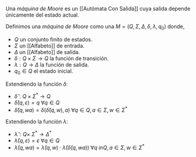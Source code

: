Una *máquina de Moore* es un [[Autómata Con Salida]] cuya salida depende únicamente del estado actual.

Definimos una *máquina de Moore* como una $M = (Q, \Sigma, \Delta, \delta, \lambda, q_0)$ donde,
- $Q$ un conjunto finito de estados.
- $\Sigma$ un [[Alfabeto]] de entrada.
- $\Delta$ un [[Alfabeto]] de salida.
- $\delta : Q \times \Sigma \rightarrow Q$ la función de transición.
- $\lambda : Q \rightarrow \Delta$ la función de salida.
- $q_0 \in Q$ el estado inicial.

Extendiendo la función $\delta$:
- $\hat{\delta} : Q \times \Sigma^{\ast} \rightarrow Q$
- $\hat{\delta}(q, \varepsilon) = q \; \forall q \in Q$
- $\hat{\delta}(q, wa) = \delta(\hat{\delta}(q, w), a) \; \forall q \in Q, a \in \Sigma, w \in \Sigma^{\ast}$

Extendiendo la función $\lambda$:
- $\hat{\lambda}: Q \times \ \Sigma^{\ast} \rightarrow \Delta^{\ast}$
- $\hat{\lambda}(q, \varepsilon) = \varepsilon \; \forall q \in Q$
- $\hat{\lambda}(q, wa) = \hat{\lambda}(q, w) \cdot \hat{\lambda}(\hat{\delta}(q, wa)) \; \forall q \ in Q, a \in \Sigma, w \in \Sigma^{\ast}$

